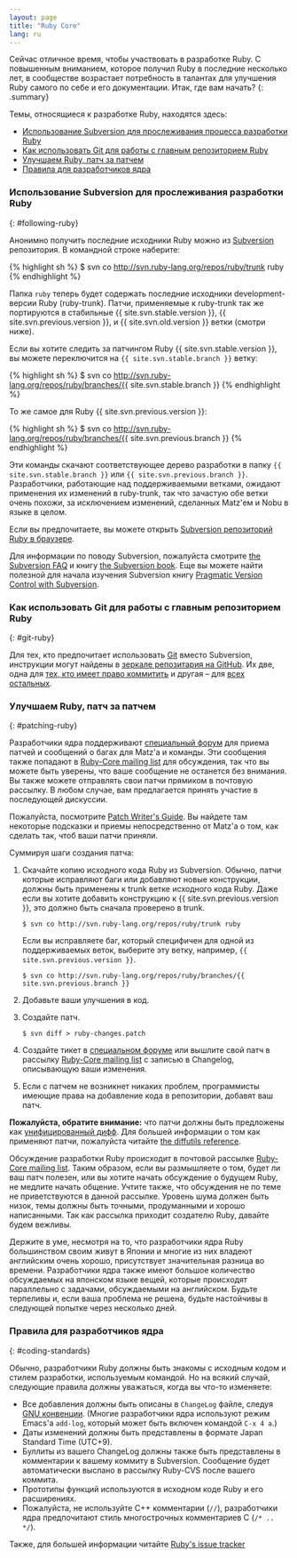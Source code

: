 ```yaml
---
layout: page
title: "Ruby Core"
lang: ru
---
```


Сейчас отличное время, чтобы участвовать в разработке Ruby. С повышенным
вниманием, которое получил Ruby в последние несколько лет, в сообществе
возрастает потребность в талантах для улучшения Ruby самого по себе и
его документации. Итак, где вам начать?
{: .summary}

Темы, относящиеся к разработке Ruby, находятся здесь:

* [Использование Subversion для прослеживания процесса разработки Ruby](#following-ruby)
* [Как использовать Git для работы с главным репозиторием Ruby](#git-ruby)
* [Улучшаем Ruby, патч за патчем](#patching-ruby)
* [Правила для разработчиков ядра](#coding-standards)

### Использование Subversion для прослеживания разработки Ruby
{: #following-ruby}

Анонимно получить последние исходники Ruby можно из [Subversion][1]
репозитория. В командной строке наберите:

{% highlight sh %}
$ svn co http://svn.ruby-lang.org/repos/ruby/trunk ruby
{% endhighlight %}

Папка `ruby` теперь будет содержать последние исходники
development-версии Ruby (ruby-trunk). Патчи, применяемые к ruby-trunk
так же портируются в стабильные
{{ site.svn.stable.version }}, {{ site.svn.previous.version }},
и {{ site.svn.old.version }} ветки (смотри ниже).

Если вы хотите следить за патчингом Ruby {{ site.svn.stable.version }}, вы можете переключится
на `{{ site.svn.stable.branch }}` ветку:

{% highlight sh %}
$ svn co http://svn.ruby-lang.org/repos/ruby/branches/{{ site.svn.stable.branch }}
{% endhighlight %}

То же самое для Ruby {{ site.svn.previous.version }}:

{% highlight sh %}
$ svn co http://svn.ruby-lang.org/repos/ruby/branches/{{ site.svn.previous.branch }}
{% endhighlight %}

Эти команды скачают соответствующее дерево разработки в папку
`{{ site.svn.stable.branch }}` или `{{ site.svn.previous.branch }}`.
Разработчики, работающие над поддерживаемыми ветками,
ожидают применения их изменений в ruby-trunk, так что зачастую обе ветки
очень похожи, за исключением изменений, сделанных Matz'ем и Nobu в языке
в целом.

Если вы предпочитаете, вы можете открыть [Subversion репозиторий Ruby в
браузере][2].

Для информации по поводу Subversion, пожалуйста смотрите [the Subversion FAQ][3]
и книгу [the Subversion book][4]. Еще вы можете найти полезной для начала
изучения Subversion книгу [Pragmatic Version Control with Subversion][5].

### Как использовать Git для работы с главным репозиторием Ruby
{: #git-ruby}

Для тех, кто предпочитает использовать [Git][6] вместо Subversion,
инструкции могут найдены в [зеркале репозитария на GitHub][7]. Их две,
одна для [тех, кто имеет право коммитить][8] и другая – для [всех
остальных][9].

### Улучшаем Ruby, патч за патчем
{: #patching-ruby}

Разработчики ядра поддерживают [специальный форум][10] для приема патчей
и сообщений о багах для Matz'а и команды. Эти сообщения также попадают в
[Ruby-Core mailing list][mailing-lists] для обсуждения,
так что вы можете быть уверены, что ваше сообщение не останется без
внимания. Вы также можете отправлять свои патчи прямиком в почтовую рассылку.
В любом случае, вам предлагается принять участие в последующей
дискуссии.

Пожалуйста, посмотрите [Patch Writer's Guide][11]. Вы найдете там
некоторые подсказки и приемы непосредственно от Matz'а о том, как
сделать так, чтоб ваши патчи приняли.

Суммируя шаги создания патча:

1.  Скачайте копию исходного кода Ruby из Subversion. Обычно, патчи
    которые исправляют баги или добавляют новые конструкции, должны быть
    применены к trunk ветке исходного кода Ruby. Даже если вы хотите
    добавить конструкцию к {{ site.svn.previous.version }}, это должно быть сначала проверено в
    trunk.

        $ svn co http://svn.ruby-lang.org/repos/ruby/trunk ruby

    Если вы исправляете баг, который специфичен для одной из
    поддерживаемых веток, выберите эту ветку, например, `{{ site.svn.previous.version }}`.

        $ svn co http://svn.ruby-lang.org/repos/ruby/branches/{{ site.svn.previous.branch }}

2.  Добавьте ваши улучшения в код.

3.  Создайте патч.

        $ svn diff > ruby-changes.patch

4.  Создайте тикет в [специальном форуме][10] или вышлите свой патч в
    рассылку [Ruby-Core mailing list][mailing-lists]
    с записью в Changelog, описывающую ваши изменения.

5.  Если с патчем не возникнет никаких проблем, программисты имеющие
    права на добавление кода в репозитории, добавят ваш патч.

**Пожалуйста, обратите внимание:** что патчи должны быть предложены как
[унифицированный дифф][12]. Для большей информации о том как применяют
патчи, пожалуйста читайте [the diffutils reference][13].

Обсуждение разработки Ruby происходит в почтовой рассылке
[Ruby-Core mailing list][mailing-lists]. Таким образом, если вы размышляете
о том, будет ли ваш патч полезен, или вы хотите начать обсуждение о
будущем Ruby, не медлите начать общение. Учтите также, что обсуждения не
по теме не приветствуются в данной рассылке. Уровень шума должен быть
низок, темы должны быть точными, продуманными и хорошо написанными. Так
как рассылка приходит создателю Ruby, давайте будем вежливы.

Держите в уме, несмотря на то, что разработчики ядра Ruby большинством
своим живут в Японии и многие из них владеют английским очень хорошо,
присутствует значительная разница во времени. Разработчики ядра также
имеют большое количество обсуждаемых на японском языке вещей, которые
происходят параллельно с задачами, обсуждаемыми на английском. Будьте
терпеливы и, если ваша проблема не решена, будьте настойчивы в следующей
попытке через несколько дней.

### Правила для разработчиков ядра
{: #coding-standards}

Обычно, разработчики Ruby должны быть знакомы с исходным кодом и стилем
разработки, используемым командой. Но на всякий случай, следующие
правила должны уважаться, когда вы что-то изменяете:

* Все добавления должны быть описаны в `ChangeLog` файле, следуя [GNU
  конвенции][14]. (Многие разработчики ядра используют режим Emacs'а
  `add-log`, который может быть включен командой `C-x 4 a`.)
* Даты изменений должны быть представлены в формате Japan Standard Time
  (UTC+9).
* Буллиты из вашего ChangeLog должны также быть представлены в
  комментарии к вашему коммиту в Subversion. Сообщение будет
  автоматически выслано в рассылку Ruby-CVS после вашего коммита.
* Прототипы функций используются в исходном коде Ruby и его расширениях.
* Пожалуйста, не используйте C++ комментарии (`//`), разработчики ядра
  предпочитают стиль многострочных комментариев C (`/* .. */`).

Также, для большей информации читайте [Ruby's issue tracker][10]



[mailing-lists]: /ru/community/mailing-lists/
[1]: http://subversion.apache.org/
[2]: http://svn.ruby-lang.org/cgi-bin/viewvc.cgi/
[3]: http://subversion.apache.org/faq.html
[4]: http://svnbook.org
[5]: http://www.pragmaticprogrammer.com/titles/svn/
[6]: http://git-scm.com/
[7]: http://github.com/ruby/ruby
[8]: http://wiki.github.com/shyouhei/ruby/committerhowto
[9]: http://wiki.github.com/shyouhei/ruby/noncommitterhowto
[10]: https://bugs.ruby-lang.org/
[11]: http://blade.nagaokaut.ac.jp/cgi-bin/scat.rb/ruby/ruby-core/25139
[12]: http://www.gnu.org/software/diffutils/manual/html_node/Unified-Format.html
[13]: http://www.gnu.org/software/diffutils/manual/html_node/Merging-with-patch.html#Merging%20with%20patch
[14]: http://www.gnu.org/prep/standards/standards.html#Change-Logs
